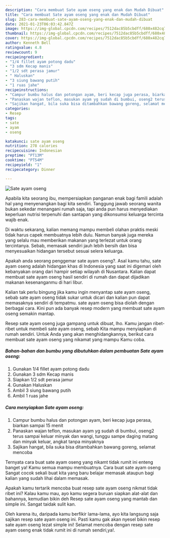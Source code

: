 ```yaml
---
description: "Cara membuat Sate ayam oseng yang enak dan Mudah Dibuat"
title: "Cara membuat Sate ayam oseng yang enak dan Mudah Dibuat"
slug: 283-cara-membuat-sate-ayam-oseng-yang-enak-dan-mudah-dibuat
date: 2021-01-23T06:03:42.847Z
image: https://img-global.cpcdn.com/recipes/7512dac85b5cbdff/680x482cq70/sate-ayam-oseng-foto-resep-utama.jpg
thumbnail: https://img-global.cpcdn.com/recipes/7512dac85b5cbdff/680x482cq70/sate-ayam-oseng-foto-resep-utama.jpg
cover: https://img-global.cpcdn.com/recipes/7512dac85b5cbdff/680x482cq70/sate-ayam-oseng-foto-resep-utama.jpg
author: Kenneth Bell
ratingvalue: 4.8
reviewcount: 9
recipeingredient:
- "1/4 fillet ayam potong dadu"
- "3 sdm Kecap manis"
- "1/2 sdt perasa jamur"
- " Haluskan"
- "3 siung bawang putih"
- "1 ruas jahe"
recipeinstructions:
- "Campur bumbu halus dan potongan ayam, beri kecap juga perasa, biarkan sampai 15 menit"
- "Panaskan wajan teflon, masukan ayam yg sudah di bumbui, oseng2 terus sampai keluar minyak dan wangi, tunggu sampe daging matang dan minyak keluar, angkat tanpa minyaknya"
- "Sajikan hangat, bila suka bisa ditambahkan bawang goreng, selamat mencoba"
categories:
- Resep
tags:
- sate
- ayam
- oseng

katakunci: sate ayam oseng 
nutrition: 278 calories
recipecuisine: Indonesian
preptime: "PT13M"
cooktime: "PT54M"
recipeyield: "1"
recipecategory: Dinner

---
```



![Sate ayam oseng](https://img-global.cpcdn.com/recipes/7512dac85b5cbdff/680x482cq70/sate-ayam-oseng-foto-resep-utama.jpg)

Apabila kita seorang ibu, mempersiapkan panganan enak bagi famili adalah hal yang menyenangkan bagi kita sendiri. Tanggung jawab seorang  wanita bukan sekedar menangani rumah saja, tapi anda pun harus menyediakan keperluan nutrisi terpenuhi dan santapan yang dikonsumsi keluarga tercinta wajib enak.

Di waktu  sekarang, kalian memang mampu membeli olahan praktis meski tidak harus capek membuatnya lebih dulu. Namun banyak juga mereka yang selalu mau memberikan makanan yang terlezat untuk orang tercintanya. Sebab, memasak sendiri jauh lebih bersih dan bisa menyesuaikan hidangan tersebut sesuai selera keluarga. 



Apakah anda seorang penggemar sate ayam oseng?. Asal kamu tahu, sate ayam oseng adalah hidangan khas di Indonesia yang saat ini digemari oleh kebanyakan orang dari hampir setiap wilayah di Nusantara. Kalian dapat membuat sate ayam oseng hasil sendiri di rumah dan dapat dijadikan makanan kesenanganmu di hari libur.

Kalian tak perlu bingung jika kamu ingin menyantap sate ayam oseng, sebab sate ayam oseng tidak sukar untuk dicari dan kalian pun dapat memasaknya sendiri di tempatmu. sate ayam oseng bisa diolah dengan berbagai cara. Kini pun ada banyak resep modern yang membuat sate ayam oseng semakin mantap.

Resep sate ayam oseng juga gampang untuk dibuat, lho. Kamu jangan ribet-ribet untuk membeli sate ayam oseng, sebab Kita mampu menyiapkan di rumah sendiri. Untuk Anda yang akan menghidangkannya, berikut cara membuat sate ayam oseng yang nikamat yang mampu Kamu coba.

<!--inarticleads1-->

##### Bahan-bahan dan bumbu yang dibutuhkan dalam pembuatan Sate ayam oseng:

1. Gunakan 1/4 fillet ayam potong dadu
1. Gunakan 3 sdm Kecap manis
1. Siapkan 1/2 sdt perasa jamur
1. Gunakan  Haluskan
1. Ambil 3 siung bawang putih
1. Ambil 1 ruas jahe




<!--inarticleads2-->

##### Cara menyiapkan Sate ayam oseng:

1. Campur bumbu halus dan potongan ayam, beri kecap juga perasa, biarkan sampai 15 menit
1. Panaskan wajan teflon, masukan ayam yg sudah di bumbui, oseng2 terus sampai keluar minyak dan wangi, tunggu sampe daging matang dan minyak keluar, angkat tanpa minyaknya
1. Sajikan hangat, bila suka bisa ditambahkan bawang goreng, selamat mencoba




Ternyata cara buat sate ayam oseng yang nikamt tidak rumit ini enteng banget ya! Kamu semua mampu membuatnya. Cara buat sate ayam oseng Sangat cocok sekali buat kita yang baru belajar memasak ataupun bagi kalian yang sudah lihai dalam memasak.

Apakah kamu tertarik mencoba buat resep sate ayam oseng nikmat tidak ribet ini? Kalau kamu mau, ayo kamu segera buruan siapkan alat-alat dan bahannya, kemudian bikin deh Resep sate ayam oseng yang mantab dan simple ini. Sangat taidak sulit kan. 

Oleh karena itu, daripada kamu berfikir lama-lama, ayo kita langsung saja sajikan resep sate ayam oseng ini. Pasti kamu gak akan nyesel bikin resep sate ayam oseng lezat simple ini! Selamat mencoba dengan resep sate ayam oseng enak tidak rumit ini di rumah sendiri,ya!.

